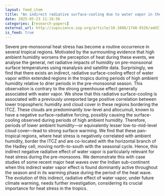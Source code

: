 ```yaml
---
layout: feed_item
title: "An indirect radiative surface-cooling due to water vapor in the tropics and its implications for pre-monsoonal heat stress"
date: 2025-05-23 11:16:56
categories: [research-papers]
external_url: http://iopscience.iop.org/article/10.1088/1748-9326/add174
is_feed: true
---
```


Severe pre-monsoonal heat stress has become a routine occurrence in several tropical regions. Motivated by the surmounting evidence that high ambient humidity worsens the perception of heat during these events, we analyse the general, net radiative impacts of humidity on pre-monsoonal surface temperatures using reanalysis and satellite data. Surprisingly, we find that there exists an indirect, radiative surface-cooling effect of water vapor within extended regions in the tropics during periods of high ambient humidity relative to drier periods in the pre-monsoonal season. This observation is contrary to the strong greenhouse effect generally associated with water vapor. We show that this radiative surface-cooling is associated with a previously unreported large positive correlation between lower tropospheric humidity and cloud cover in these regions bordering the ITCZ. These clouds are predominantly low-level and altocumuli, known to have a negative surface-radiative forcing, possibly causing the surface-cooling observed during periods of high ambient humidity. Therefore, periods of lower ambient humidity—or equivalently lesser low-to-mid-level cloud cover—lead to strong surface warming. We find that these pan-tropical regions, where heat stress is negatively correlated with ambient humidity, border the ITCZ and are co-located with the horizontal branch of the Hadley cell, moving north-to-south with the seasonal cycle. Hence, this indirect negative radiative effect of water vapor is particularly relevant for heat stress during the pre-monsoons. We demonstrate this with case studies of some recent major heat waves over the Indian sub-continent when this indirect water vapor effect is found dominantly active throughout the season and in its warming phase during the period of the heat wave. The evolution of this indirect, radiative effect of water vapor, under future climate warming, needs further investigation, considering its crucial importance for heat stress in the tropics.
